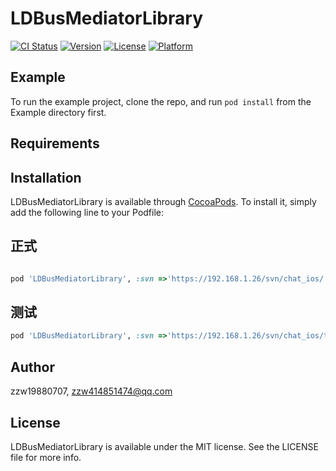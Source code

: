 # LDBusMediatorLibrary

[![CI Status](http://img.shields.io/travis/zzw19880707/LDBusMediatorLibrary.svg?style=flat)](https://travis-ci.org/zzw19880707/LDBusMediatorLibrary)
[![Version](https://img.shields.io/cocoapods/v/LDBusMediatorLibrary.svg?style=flat)](http://cocoapods.org/pods/LDBusMediatorLibrary)
[![License](https://img.shields.io/cocoapods/l/LDBusMediatorLibrary.svg?style=flat)](http://cocoapods.org/pods/LDBusMediatorLibrary)
[![Platform](https://img.shields.io/cocoapods/p/LDBusMediatorLibrary.svg?style=flat)](http://cocoapods.org/pods/LDBusMediatorLibrary)

## Example

To run the example project, clone the repo, and run `pod install` from the Example directory first.

## Requirements

## Installation

LDBusMediatorLibrary is available through [CocoaPods](http://cocoapods.org). To install
it, simply add the following line to your Podfile:

## 正式
```ruby

pod 'LDBusMediatorLibrary', :svn =>'https://192.168.1.26/svn/chat_ios/',:tag =>"modules/LDBusMediatorLibrary/0.1.2"

```
## 测试
```ruby
pod 'LDBusMediatorLibrary', :svn =>'https://192.168.1.26/svn/chat_ios/trunk/modules/LDBusMediatorLibrary'
```

## Author

zzw19880707, zzw414851474@qq.com

## License

LDBusMediatorLibrary is available under the MIT license. See the LICENSE file for more info.
